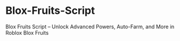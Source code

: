 # Blox-Fruits-Script
Blox Fruits Script – Unlock Advanced Powers, Auto-Farm, and More in Roblox Blox Fruits
